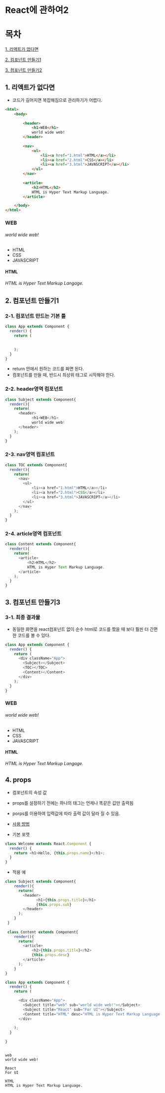 # React에 관하여2

# 목차 
[1. 리액트가 없다면](#1-리액트가-없다면)

[2. 컴포넌트 만들기1](#2-컴포넌트-만들기1)

[3. 컴포넌트 만들기2](#3-컴포넌트-만들기2)

## 1. 리액트가 없다면 
* 코드가 길어지면 복잡해짐으로 관리하기가 어렵다.


```html
<html>
    <body>
        
        <header>
            <h1>WEB</h1>
            world wide web!
        </header>
        
        <nav>
            <ul>
                <li><a href="1.html">HTML</a></li>
                <li><a href="2.html">CSS</a></li>
                <li><a href="3.html">JAVASCRIPT</a></li>
            </ul>
        </nav>
            
        <article>
            <h2>HTML</h2>
            HTML is Hyper Text Markup Language.
        </article>

    </body>
</html>
```

### WEB

###### world wide web!

* HTML
* CSS
* JAVASCRIPT

#### HTML

###### HTML is Hyper Text Markup Langage.


## 2. 컴포넌트 만들기1
### 2-1. 컴포넌트 만드는 기본 틀 
```javascript 
class App extends Component {
  render() {
    return (
      
      
    );
  } 
}
```
* return 안에서 원하는 코드를 짜면 된다. 
* 컴포넌트를 만들 때, 반드시 최상위 태그로 시작해야 한다. 

### 2-2. header영역 컴포넌트 
```javascript 
class Subject extends Component{
  render(){
    return(
      <header>
            <h1>WEB</h1>
            world wide web!
      </header>
    );
  }
}
```
### 2-3. nav영역 컴포넌트 
```javascript 
class TOC extends Component{
  render(){
    return(
      <nav>
        <ul>
            <li><a href="1.html">HTML</a></li>
            <li><a href="2.html">CSS</a></li>
            <li><a href="3.html">JAVASCRIPT</a></li>
        </ul>
      </nav>
    );
  }
}
```

### 2-4. article영역 컴포넌트 
```javascript 
class Content extends Component{
  render(){
    return(
      <article>
          <h2>HTML</h2>
          HTML is Hyper Text Markup Language.
      </article>
    );
  }
}
```

## 3. 컴포넌트 만들기3
### 3-1. 최종 결과물


*  동일한 화면을 react컴포넌트 없이 순수 html로 코드를 짰을 때 보다 훨씬 더 간편한 코드를 볼 수 있다.


```javascript
class App extends Component {
  render() {
    return (
      <div className="App">
        <Subject></Subject>
        <TOC></TOC>
        <Content></Content>  
      </div>
    );
  }
}
```


### WEB

###### world wide web!

* HTML
* CSS
* JAVASCRIPT

#### HTML

###### HTML is Hyper Text Markup Langage.


## 4. props
* 컴포넌트의 속성 값 
* props를 설정하기 전에는 하나의 태그는 언제나 똑같은 값만 출력됨 
* porps를 이용하여 입력값에 따라 출력 값이 달라 질 수 있음. 
* [사용 방법](https://reactjs.org/docs/components-and-props.html)

* 기본 포맷
```javascript
class Welcome extends React.Component {
  render() {
    return <h1>Hello, {this.props.name}</h1>;
  }
}
```

* 적용 예 
```javascript 
class Subject extends Component{
    render(){
      return(
        <header>
              <h1>{this.props.title}</h1>
              {this.props.sub}
        </header>
      );
    }
 }
 
 class Content extends Component{
    render(){
      return(
        <article>
            <h2>{this.props.title}</h2>
            {this.props.desc}
        </article>
      );
    }
}

class App extends Component {
  render() {
    return (

      <div className="App">
        <Subject title="web" sub="world wide web!"></Subject>
        <Subject title="React" sub="For UI"></Subject>
        <Content title="HTML" desc="HTML is Hyper Text Markup Language."></Content>  
      </div>
      
    );
  }
  
}
 
```

```
web
world wide web!

React
For UI

HTML
HTML is Hyper Text Markup Language.

```

























